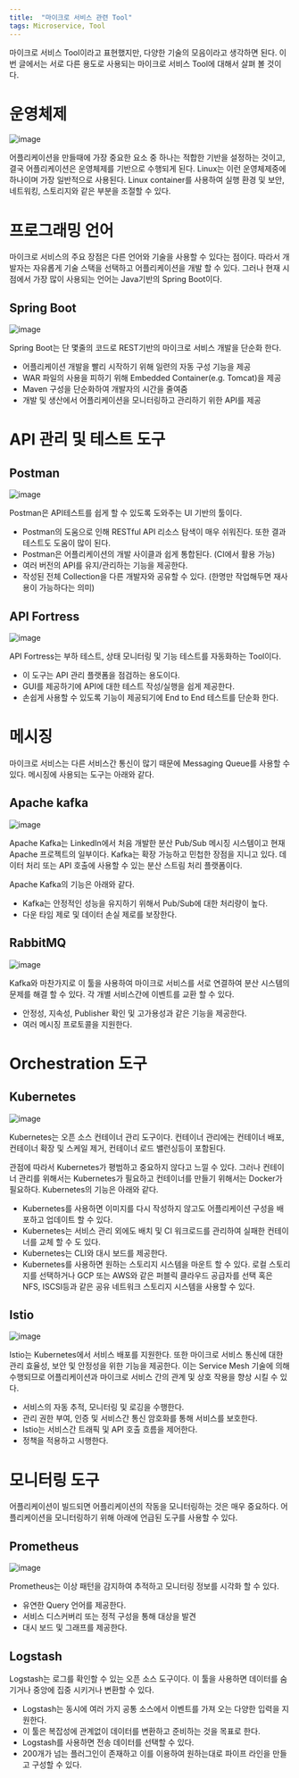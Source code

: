 ```yaml
---
title:  "마이크로 서비스 관련 Tool"
tags: Microservice, Tool
---
```

마이크로 서비스 Tool이라고 표현했지만, 다양한 기술의 모음이라고 생각하면 된다. 이번 글에서는 서로 다른 용도로 사용되는 마이크로 서비스 Tool에 대해서 살펴 볼 것이다.

# 운영체제

![image](https://user-images.githubusercontent.com/111643/116039361-9b490280-a6a5-11eb-9899-907f202750fb.png)

어플리케이션을 만들때에 가장 중요한 요소 중 하나는 적합한 기반을 설정하는 것이고, 결국 어플리케이션은 운영체제를 기반으로 수행되게 된다. Linux는 이런 운영체제중에 하나이며 가장 일반적으로 사용된다.
Linux container를 사용하여 실행 환경 및 보안, 네트워킹, 스토리지와 같은 부분을 조절할 수 있다.

# 프로그래밍 언어
마이크로 서비스의 주요 장점은 다른 언어와 기술을 사용할 수 있다는 점이다. 따라서 개발자는 자유롭게 기술 스택을 선택하고 어플리케이션을 개발 할 수 있다. 그러나 현재 시점에서 가장 많이 사용되는 언어는 Java기반의 Spring Boot이다.

## Spring Boot

![image](https://user-images.githubusercontent.com/111643/116039436-b0be2c80-a6a5-11eb-9b41-4b6d4d1a3cce.png)

Spring Boot는 단 몇줄의 코드로 REST기반의 마이크로 서비스 개발을 단순화 한다.
* 어플리케이션 개발을 빨리 시작하기 위해 일련의 자동 구성 기능을 제공
* WAR 파일의 사용을 피하기 위해 Embedded Container(e.g. Tomcat)을 제공
* Maven 구성을 단순화하여 개발자의 시간을 줄여줌
* 개발 및 생산에서 어플리케이션을 모니터링하고 관리하기 위한 API를 제공

# API 관리 및 테스트 도구
## Postman
![image](https://user-images.githubusercontent.com/111643/116039525-cc293780-a6a5-11eb-81d1-5acb25b18e17.png)

Postman은 API테스트를 쉽게 할 수 있도록 도와주는 UI 기반의 툴이다.
* Postman의 도움으로 인해 RESTful API 리소스 탐색이 매우 쉬워진다. 또한 결과 테스트도 도움이 많이 된다.
* Postman은 어플리케이션의 개발 사이클과 쉽게 통합된다. (CI에서 활용 가능)
* 여러 버전의 API를 유지/관리하는 기능을 제공한다.
* 작성된 전체 Collection을 다른 개발자와 공유할 수 있다. (한명만 작업해두면 재사용이 가능하다는 의미)

## API Fortress
![image](https://user-images.githubusercontent.com/111643/116039588-dfd49e00-a6a5-11eb-9862-fedaf8e3e45d.png)

API Fortress는 부하 테스트, 상태 모니터링 및 기능 테스트를 자동화하는 Tool이다.
* 이 도구는 API 관리 플랫폼을 점검하는 용도이다.
* GUI를 제공하기에 API에 대한 테스트 작성/실행을 쉽게 제공한다.
* 손쉽게 사용할 수 있도록 기능이 제공되기에 End to End 테스트를 단순화 한다.

# 메시징
마이크로 서비스는 다른 서비스간 통신이 많기 때문에 Messaging Queue를 사용할 수 있다. 메시징에 사용되는 도구는 아래와 같다.

## Apache kafka
![image](https://user-images.githubusercontent.com/111643/116039642-f4b13180-a6a5-11eb-8f59-59414cc21349.png)

Apache Kafka는 LinkedIn에서 처음 개발한 분산 Pub/Sub 메시징 시스템이고 현재 Apache 프로젝트의 일부이다. Kafka는 확장 가능하고 민첩한 장점을 지니고 있다. 데이터 처리 또는 API 호출에 사용할 수 있는 분산 스트림 처리 플랫폼이다.

Apache Kafka의 기능은 아래와 같다.
* Kafka는 안정적인 성능을 유지하기 위해서 Pub/Sub에 대한 처리량이 높다.
* 다운 타임 제로 및 데이터 손실 제로를 보장한다.

## RabbitMQ
![image](https://user-images.githubusercontent.com/111643/116039696-04c91100-a6a6-11eb-9ac6-263bdcfa9d95.png)

Kafka와 마찬가지로 이 툴을 사용하여 마이크로 서비스를 서로 연결하여 분산 시스템의 문제를 해결 할 수 있다. 각 개별 서비스간에 이벤트를 교환 할 수 있다.
* 안정성, 지속성, Publisher 확인 및 고가용성과 같은 기능을 제공한다.
* 여러 메시징 프로토콜을 지원한다.

# Orchestration 도구
## Kubernetes
![image](https://user-images.githubusercontent.com/111643/116039744-14e0f080-a6a6-11eb-8cb9-035c1e279639.png)

Kubernetes는 오픈 소스 컨테이너 관리 도구이다. 컨테이너 관리에는 컨테이너 배포, 컨테이너 확장 및 스케일 제거, 컨테이너 로드 밸런싱등이 포함된다.

관점에 따라서 Kubernetes가 평범하고 중요하지 않다고 느낄 수 있다. 그러나 컨테이너 관리를 위해서는 Kubernetes가 필요하고 컨테이너를 만들기 위해서는 Docker가 필요하다. Kubernetes의 기능은 아래와 같다.
* Kubernetes를 사용하면 이미지를 다시 작성하지 않고도 어플리케이션 구성을 배포하고 업데이트 할 수 있다.
* Kubernetes는 서비스 관리 외에도 배치 및 CI 워크로드를 관리하여 실패한 컨테이너를 교체 할 수 도 있다.
* Kubernetes는 CLI와 대시 보드를 제공한다.
* Kubernetes를 사용하면 원하는 스토리지 시스템을 마운트 할 수 있다. 로컬 스토리지를 선택하거나 GCP 또는 AWS와 같은 퍼블릭 클라우드 공급자를 선택 혹은 NFS, ISCSI등과 같은 공유 네트워크 스토리지 시스템을 사용할 수 있다.

## Istio
![image](https://user-images.githubusercontent.com/111643/116039816-29bd8400-a6a6-11eb-85e5-1208b8f9b69a.png)

Istio는 Kubernetes에서 서비스 배포를 지원한다. 또한 마이크로 서비스 통신에 대한 관리 효율성, 보안 및 안정성을 위한 기능을 제공한다. 이는 Service Mesh 기술에 의해 수행되므로 어플리케이션과 마이크로 서비스 간의 관계 및 상호 작용을 향상 시킬 수 있다.
* 서비스의 자동 추적, 모니터링 및 로깅을 수행한다.
* 관리 권한 부여, 인증 및 서비스간 통신 암호화를 통해 서비스를 보호한다.
* Istio는 서비스간 트래픽 및 API 호출 흐름을 제어한다.
* 정책을 적용하고 시행한다.

# 모니터링 도구
어플리케이션이 빌드되면 어플리케이션의 작동을 모니터링하는 것은 매우 중요하다. 어플리케이션을 모니터링하기 위해 아래에 언급된 도구를 사용할 수 있다.

## Prometheus
![image](https://user-images.githubusercontent.com/111643/116039860-3b069080-a6a6-11eb-915d-4e8536017f73.png)

Prometheus는 이상 패턴을 감지하여 추적하고 모니터링 정보를 시각화 할 수 있다.
* 유연한 Query 언어를 제공한다.
* 서비스 디스커버리 또는 정적 구성을 통해 대상을 발견
* 대시 보드 및 그래프를 제공한다.

## Logstash
Logstash는 로그를 확인할 수 있는 오픈 소스 도구이다. 이 툴을 사용하면 데이터를 숨기거나 중앙에 집중 시키거나 변환할 수 있다.
* Logstash는 동시에 여러 가지 공통 소스에서 이벤트를 가져 오는 다양한 입력을 지원한다.
* 이 툴은 복잡성에 관계없이 데이터를 변환하고 준비하는 것을 목표로 한다.
* Logstash를 사용하면 전송 데이터를 선택할 수 있다.
* 200개가 넘는 플러그인이 존재하고 이를 이용하여 원하는대로 파이프 라인을 만들고 구성할 수 있다.

